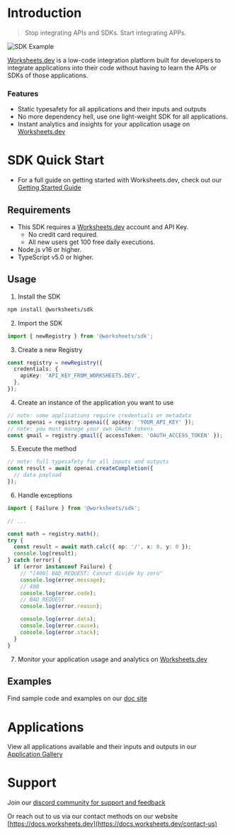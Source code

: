 # Introduction

> Stop integrating APIs and SDKs. Start integrating APPs.

![SDK Example](https://storage.googleapis.com/worksheets-test-app-logos/worksheets-basic-640.gif)

[Worksheets.dev](https://worksheets.dev) is a low-code integration platform built for developers to integrate applications into their code without having to learn the APIs or SDKs of those applications.

### Features

- Static typesafety for all applications and their inputs and outputs
- No more dependency hell, use one light-weight SDK for all applications.
- Instant analytics and insights for your application usage on [Worksheets.dev](https://worksheets.dev)

# SDK Quick Start

- For a full guide on getting started with Worksheets.dev, check out our [Getting Started Guide](https://worksheets.dev/docs/getting-started)

## Requirements

- This SDK requires a [Worksheets.dev](https://worksheets.dev) account and API Key.
  - No credit card required.
  - All new users get 100 free daily executions.
- Node.js v16 or higher.
- TypeScript v5.0 or higher.

## Usage

1. Install the SDK

```bash
npm install @worksheets/sdk
```

2. Import the SDK

```typescript
import { newRegistry } from '@worksheets/sdk';
```

3. Create a new Registry

```typescript
const registry = newRegistry({
  credentials: {
    apiKey: 'API_KEY_FROM_WORKSHEETS.DEV',
  },
});
```

4. Create an instance of the application you want to use

```typescript
// note: some applications require credentials or metadata
const openai = registry.openai({ apiKey: 'YOUR_API_KEY' });
// note: you must manage your own OAuth tokens
const gmail = registry.gmail({ accessToken: 'OAUTH_ACCESS_TOKEN' });
```

5. Execute the method

```typescript
// note: full typesafety for all inputs and outputs
const result = await openai.createCompletion({
  // data payload
});
```

6. Handle exceptions

```typescript
import { Failure } from '@worksheets/sdk';

// ...

const math = registry.math();
try {
  const result = await math.calc({ op: '/', x: 0, y: 0 });
  console.log(result);
} catch (error) {
  if (error instanceof Failure) {
    // "[400] BAD_REQUEST: Cannot divide by zero"
    console.log(error.message);
    // 400
    console.log(error.code);
    // BAD_REQUEST
    console.log(error.reason);

    console.log(error.data);
    console.log(error.cause);
    console.log(error.stack);
  }
}
```

7. Monitor your application usage and analytics on [Worksheets.dev](https://app.worksheets.dev)

## Examples

Find sample code and examples on our [doc site](https://docs.worksheets.dev/examples)

# Applications

View all applications available and their inputs and outputs in our [Application Gallery](https://docs.worksheets.dev/overview/applications)

# Support

Join our [discord community for support and feedback](https://discord.gg/ujEmEdjCaY)

Or reach out to us via our contact methods on our website [https://docs.worksheets.dev](https://docs.worksheets.dev/contact-us)

